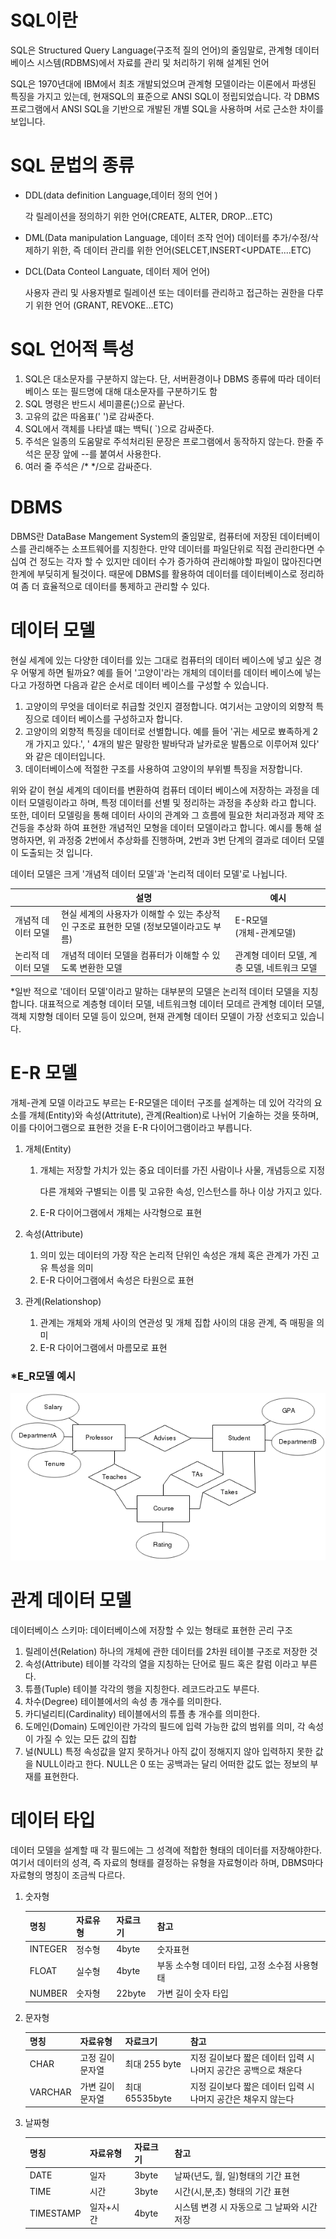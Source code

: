 # SQL이란

SQL은 Structured Query Language(구조적 질의 언어)의 줄임말로, 관계형 데이터 베이스 시스템(RDBMS)에서 자료를 관리 및 처리하기 위해 설계된 언어

SQL은 1970년대에 IBM에서 최초 개발되었으며 관계형 모델이라는 이론에서 파생된 특징을 가지고 있는데, 현재SQL의 표준으로 ANSI SQL이 정립되었습니다. 각 DBMS프로그램에서 ANSI SQL을 기반으로 개발된 개별 SQL을 사용하며 서로 근소한 차이를 보입니다.



# SQL 문법의 종류

- DDL(data definition Language,데이터 정의 언어 )

  각 릴레이션을 정의하기 위한 언어(CREATE, ALTER, DROP...ETC)

- DML(Data manipulation Language, 데이터 조작 언어)
  데이터를 추가/수정/삭제하기 위한, 즉 데이터 관리를 위한 언어(SELCET,INSERT<UPDATE....ETC)

- DCL(Data Conteol Languate, 데이터 제어 언어)

  사용자 관리 및 사용자별로 릴레이션 또는 데이터를 관리하고 접근하는 권한을 다루기 위한 언어 (GRANT, REVOKE...ETC)



# SQL 언어적 특성

1. SQL은 대소문자를 구분하지 않는다.
   단, 서버환경이나 DBMS 종류에 따라 데이터베이스 또는 필드명에 대해 대소문자를 구분하기도 함
2. SQL 명령은 반드시 세미콜론(;)으로 끝난다.
3. 고유의 값은 따옴표(' ')로 감싸준다.
4. SQL에서 객체를 나타낼 떄는 백틱( `)으로 감싸준다.
5. 주석은 일종의 도움말로 주석처리된 문장은 프로그램에서 동작하지 않는다. 한줄 주석은 문장 앞에 --를 붙여서 사용한다.
6. 여러 줄 주석은  /* */으로 감싸준다.





# DBMS

DBMS란 DataBase Mangement System의 줄임말로, 컴퓨터에 저장된 데이터베이스를 관리해주는 소프트웨어를 지칭한다. 만약 데이터를 파일단위로 직접 관리한다면 수십여 건 정도는 각자 할 수 있지만 데이터 수가 증가하여 관리해야할 파일이 많아진다면 한계에 부딪히게 될것이다. 때문에 DBMS를 활용하여 데이터를 데이터베이스로 정리하여 좀 더 효율적으로 데이터를 통제하고 관리할 수 있다.



# 데이터 모델

현실 세계에 있는 다양한 데이터를 있는 그대로 컴퓨터의 데이터 베이스에 넣고 싶은 경우 어떻게 하면 될까요? 예를 들어 '고양이'라는 개체의 데이터를 데이터 베이스에 넣는다고 가정하면 다음과 같은 순서로 데이터 베이스를 구성할 수 있습니다.

1. 고양이의 무엇을 데이터로 취급할 것인지 결정합니다. 여기서는 고양이의 외향적 특징으로 데이터 베이스를 구성하고자 합니다.
2. 고양이의 외향적 특징을 데이터로 선별합니다. 예를 들어 '귀는 세모로 뾰족하게 2개 가지고 있다.', ' 4개의 발은 말랑한 발바닥과 날카로운 발톱으로 이루어져 있다' 와 같은 데이터입니다.
3. 데이터베이스에 적절한 구조를 사용하여 고양이의 부위별 특징을 저장합니다.

위와 같이 현실 세계의 데이터를 변환하여 컴퓨터 데이터 베이스에 저장하는 과정을 데이터 모델링이라고 하며, 특정 데이터를 선별 및 정리하는 과정을 추상화 라고 합니다. 또한, 데이터 모델링을 통해 데이터 사이의 관계와 그 흐름에 필요한 처리과정과 제약 조건등을 추상화 하여 표현한 개념적인 모형을 데이터 모델이라고 합니다. 예시를 통해 설명하자면, 위 과정중 2번에서 추상화를 진행하며, 2번과 3번 단계의 결과로 데이터 모델이 도출되는 것 입니다.



데이터 모델은 크게 '개념적 데이터 모델'과 '논리적 데이터 모델'로 나뉩니다.

|                    | 설명                                                         | 예시                                         |
| ------------------ | ------------------------------------------------------------ | -------------------------------------------- |
| 개념적 데이터 모델 | 현실 세계의 사용자가 이해할 수 있는 추상적인 구조로 표현한 모델 (정보모델이라고도 부름) | E-R모델<br />(개체-관계모델)                 |
| 논리적 데이터 모델 | 개념적 데이터 모델을 컴퓨터가 이해할 수 있도록 변환한 모델   | 관계형 데이터 모델, 계층 모델, 네트워크 모델 |

*일반 적으로 '데이터 모델'이라고 말하는 대부분의 모델은 논리적 데이터 모델을 지칭합니다. 대표적으로 계층형 데이터 모델, 네트워크형 데이터 모데르 관계형 데이터 모델, 객체 지향형 데이터 모델 등이 있으며, 현재 관계형 데이터 모델이 가장 선호되고 있습니다.



# E-R 모델

개체-관계 모델 이라고도 부르는 E-R모델은 데이터 구조를 설계하는 데 있어 각각의 요소를 개체(Entity)와 속성(Attritute), 관계(Realtion)로 나뉘어 기술하는 것을 뜻하며, 이를 다이어그램으로 표현한 것을 E-R 다이어그램이라고 부릅니다.



1. 개체(Entity)

   1. 개체는 저장할 가치가 있는 중요 데이터를 가진 사람이나 사물, 개념등으로 지정

      다른 개체와 구별되는 이름 및 고유한 속성, 인스턴스를 하나 이상 가지고 있다.

   2. E-R 다이어그램에서 개체는 사각형으로 표현

2. 속성(Attribute)

   1. 의미 있는 데이터의 가장 작은 논리적 단위인 속성은 개체 혹은 관계가 가진 고유 특성을 의미
   2. E-R 다이어그램에서 속성은 타원으로 표현

3. 관계(Relationshop)

   1. 관계는 개체와 개체 사이의 연관성 및 개체 집합 사이의 대응 관계, 즉 매핑을 의미
   2. E-R 다이어그램에서 마름모로 표현



### *E_R모델 예시

![E-R diagram](SQL%EC%9D%B4%EB%9E%80/An-ER-Diagram-illustrating-3-entities-Professors-Students-and-Courses-their.ppm)



# 관계 데이터 모델

데이터베이스 스키마:  데이터베이스에 저장할 수 있는 형태로 표현한 곤리 구조

1. 릴레이션(Relation)
   하나의 개체에 관한 데이터를 2차원 테이블 구조로 저장한 것
2. 속성(Attribute)
   테이블 각각의 열을 지칭하는 단어로 필드 혹은 칼럼 이라고 부른다.
3. 튜플(Tuple)
   테이블 각각의 행을 지칭한다. 레코드라고도 부른다.
4. 차수(Degree)
   테이블에서의 속성 총 개수를 의미한다.
5. 카디널리티(Cardinality)
   테이블에서의 튜플 총 개수를 의미한다.
6. 도메인(Domain)
   도메인이란 가각의 필드에 입력 가능한 값의 범위를 의미, 각 속성이 가질 수 있는 모든 값의 집합
7. 널(NULL)
   특정 속성값을 알지 못하거나 아직 값이 정해지지 않아 입력하지 못한 값을 NULL이라고 한다.
   NULL은 0 또는 공백과는 달리 어떠한 값도 없는 정보의 부재를 표현한다.



# 데이터 타입

데이터 모델을 설계할 때 각 필드에는 그 성격에 적합한 형태의 데이터를 저장해야한다. 여기서 데이터의 성격, 즉 자료의 형태를 결정하는 유형을 자료형이라 하며, DBMS마다 자료형의 명칭이 조금씩 다르다.

1. 숫자형

   | 명칭    | 자료유형 | 자료크기 | 참고                                          |
   | ------- | -------- | -------- | --------------------------------------------- |
   | INTEGER | 정수형   | 4byte    | 숫자표현                                      |
   | FLOAT   | 실수형   | 4byte    | 부동 소수형 데이터 타입, 고정 소수점 사용형태 |
   | NUMBER  | 숫자형   | 22byte   | 가변 길이 숫자 타입                           |

2. 문자형

   | 명칭    | 자료유형         | 자료크기       | 참고                                                         |
   | ------- | ---------------- | -------------- | ------------------------------------------------------------ |
   | CHAR    | 고정 길이 문자열 | 최대 255 byte  | 지정 길이보다 짧은 데이터 입력 시 나머지 공간은 공백으로 채운다 |
   | VARCHAR | 가변 길이 문자열 | 최대 65535byte | 지정 길이보다 짧은 데이터 입력 시 나머지 공간은 채우지 않는다 |

3. 날짜형

   | 명칭      | 자료유형  | 자료크기 | 참고                                       |
   | --------- | --------- | -------- | ------------------------------------------ |
   | DATE      | 일자      | 3byte    | 날짜(년도, 월, 일)형태의 기간 표현         |
   | TIME      | 시간      | 3byte    | 시간(시,분,초) 형태의 기간 표현            |
   | TIMESTAMP | 일자+시간 | 4byte    | 시스템 변경 시 자동으로 그 날짜와 시간저장 |

   